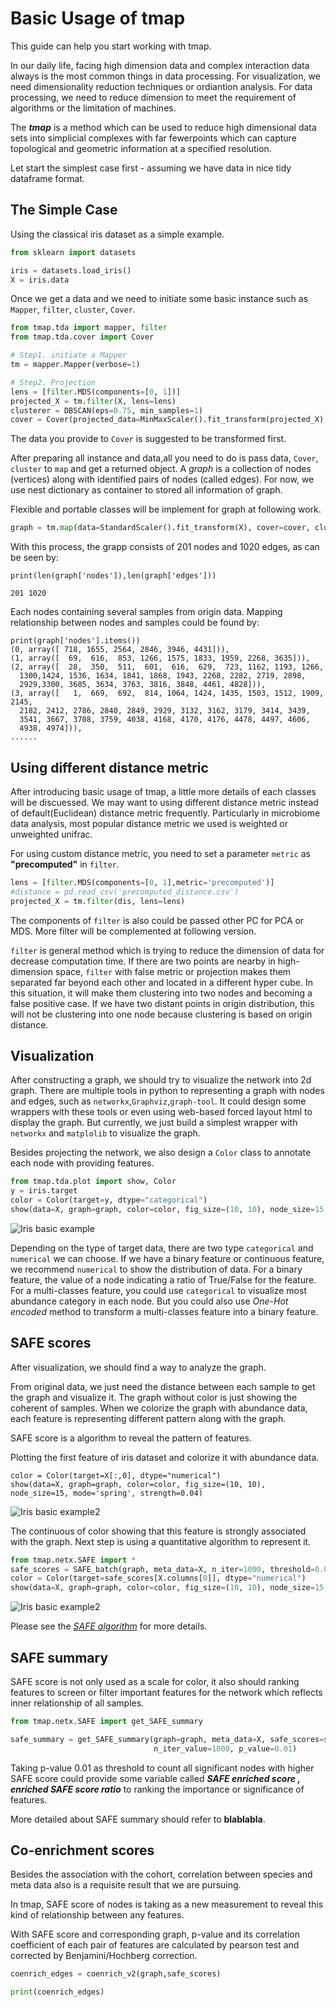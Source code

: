 
# Basic Usage of tmap
This guide can help you start working with tmap.

In our daily life, facing high dimension data and complex interaction data always is the most common things in data processing. For visualization, we need dimensionality reduction techniques or ordiantion analysis. For data processing, we need to reduce dimension to meet the requirement of algorithms or the limitation of machines.

The ***tmap*** is a method which can be used to reduce high dimensional data sets into simplicial complexes with far fewerpoints which can capture topological and geometric information at a specified resolution.

Let start the simplest case first - assuming we have data in nice tidy dataframe format.

## The Simple Case
Using the classical iris dataset as a simple example.
```python
from sklearn import datasets

iris = datasets.load_iris()
X = iris.data
```

Once we get a data and we need to initiate some basic instance such as `Mapper`, `filter`, `cluster`, `Cover`.
```python
from tmap.tda import mapper, filter
from tmap.tda.cover import Cover

# Step1. initiate a Mapper
tm = mapper.Mapper(verbose=1)

# Step2. Projection
lens = [filter.MDS(components=[0, 1])]
projected_X = tm.filter(X, lens=lens)
clusterer = DBSCAN(eps=0.75, min_samples=1)
cover = Cover(projected_data=MinMaxScaler().fit_transform(projected_X), resolution=20, overlap=0.75)
```

The data you provide to `Cover` is suggested to be transformed first.

After preparing all instance and data,all you need to do is pass data, `Cover`, `cluster` to `map` and get a returned object. A *graph* is a collection of nodes (vertices) along with identified pairs of nodes (called edges). For now, we use nest dictionary as container to stored all information of graph.

Flexible and portable classes will be implement for graph at following work.

```python
graph = tm.map(data=StandardScaler().fit_transform(X), cover=cover, clusterer=clusterer)
```
With this process, the grapp consists of 201 nodes and 1020 edges, as can be seen by:
```
print(len(graph['nodes']),len(graph['edges']))

201 1020
```
Each nodes containing several samples from origin data. Mapping relationship between nodes and samples could be found by:
```
print(graph['nodes'].items())
(0, array([ 718, 1655, 2564, 2846, 3946, 4431])),
(1, array([  69,  616,  853, 1266, 1575, 1833, 1959, 2268, 3635])),
(2, array([  28,  350,  511,  601,  616,  629,  723, 1162, 1193, 1266,
  1300,1424, 1536, 1634, 1841, 1868, 1943, 2268, 2282, 2719, 2898,
  2929,3300, 3605, 3634, 3763, 3816, 3848, 4461, 4828])),
(3, array([   1,  669,  692,  814, 1064, 1424, 1435, 1503, 1512, 1909, 2145,
  2182, 2412, 2786, 2840, 2849, 2929, 3132, 3162, 3179, 3414, 3439,
  3541, 3667, 3708, 3759, 4038, 4168, 4170, 4176, 4478, 4497, 4606,
  4938, 4974])),
......
```

## Using different distance metric
After introducing basic usage of tmap, a little more details of each classes will be discuessed. We may want to using different distance metric instead of default(Euclidean) distance metric frequently. Particularly in microbiome data analysis, most popular distance metric we used is weighted or unweighted unifrac.

For using custom distance metric, you need to set a parameter `metric` as **"precomputed"** in `filter`.

```python
lens = [filter.MDS(components=[0, 1],metric='precomputed')]
#distance = pd.read_csv('precomputed_distance.csv')
projected_X = tm.filter(dis, lens=lens)
```

The components of `filter` is also could be passed other PC for PCA or MDS. More filter will be complemented at following version.

`filter` is general method which is trying to reduce the dimension of data for decrease computation time. If there are two points are nearby in high-dimension space, `filter` with false metric or projection makes them separated far beyond each other and located in a different hyper cube. In this situation, it will make them clustering into two nodes and becoming a false positive case. If we have two distant points in origin distribution, this will not be clustering into one node because clustering is based on origin distance.

## Visualization
After constructing a graph, we should try to visualize the network into 2d graph. There are multiple tools in python to representing a graph with nodes and edges, such as `networkx`,`Graphviz`,`graph-tool`. It could design some wrappers with these tools or even using web-based forced layout html to display the graph. But currently, we just build a simplest wrapper with `networkx` and `matplolib` to visualize the graph.

Besides projecting the network, we also design a `Color` class to annotate each node with providing features.
```python
from tmap.tda.plot import show, Color
y = iris.target
color = Color(target=y, dtype="categorical")
show(data=X, graph=graph, color=color, fig_size=(10, 10), node_size=15, mode='spring', strength=0.04)
```
![Iris basic example](img/iris_basic_example1.png)

Depending on the type of target data, there are two type `categorical` and `numerical` we can choose. If we have a binary feature or continuous feature, we recommend `numerical` to show the distribution of data. For a binary feature, the value of a node indicating a ratio of True/False for the feature. For a multi-classes feature, you could use `categorical` to visualize most abundance category in each node. But you could also use *One-Hot encoded* method to transform a multi-classes feature into a binary feature.

## SAFE scores
After visualization, we should find a way to analyze the graph.

From original data, we just need the distance between each sample to get the graph and visualize it. The graph without color is just showing the coherent of samples. When we colorize the graph with abundance data, each feature is representing different pattern along with the graph.

SAFE score is a algorithm to reveal the pattern of features.

Plotting the first feature of iris dataset and colorize it with abundance data.
```
color = Color(target=X[:,0], dtype="numerical")
show(data=X, graph=graph, color=color, fig_size=(10, 10), node_size=15, mode='spring', strength=0.04)
```
![Iris basic example2](img/iris_basic_example2.png)

The continuous of color showing that this feature is strongly associated with the graph. Next step is using a quantitative algorithm to represent it.


```python
from tmap.netx.SAFE import *
safe_scores = SAFE_batch(graph, meta_data=X, n_iter=1000, threshold=0.05)
color = Color(target=safe_scores[X.columns[0]], dtype="numerical")
show(data=X, graph=graph, color=color, fig_size=(10, 10), node_size=15, mode='spring', strength=0.04)
```
![Iris basic example2](img/iris_basic_example3.png)

Please see the [*SAFE algorithm*](how2work.md) for more details.

## SAFE summary

SAFE score is not only used as a scale for color, it also should ranking features to screen or filter important features for the network which reflects inner relationship of all samples.

```python
from tmap.netx.SAFE import get_SAFE_summary

safe_summary = get_SAFE_summary(graph=graph, meta_data=X, safe_scores=safe_scores,
                                n_iter_value=1000, p_value=0.01)
```

Taking p-value 0.01 as threshold to count all significant nodes with higher SAFE score could provide some variable called ***SAFE enriched score , enriched SAFE score ratio*** to ranking the importance or significance of features.

More detailed about SAFE summary should refer to **blablabla**.

## Co-enrichment scores

Besides the association with the cohort, correlation between species and meta data also is a requisite result that we are pursuing.

In tmap, SAFE score of nodes is taking as a new measurement to reveal this kind of relationship between any features.

With SAFE score and corresponding graph, p-value and its correlation coefficient of each pair of features are calculated by pearson test and corrected by Benjamini/Hochberg correction.

```python
coenrich_edges = coenrich_v2(graph,safe_scores)

print(coenrich_edges)
```

